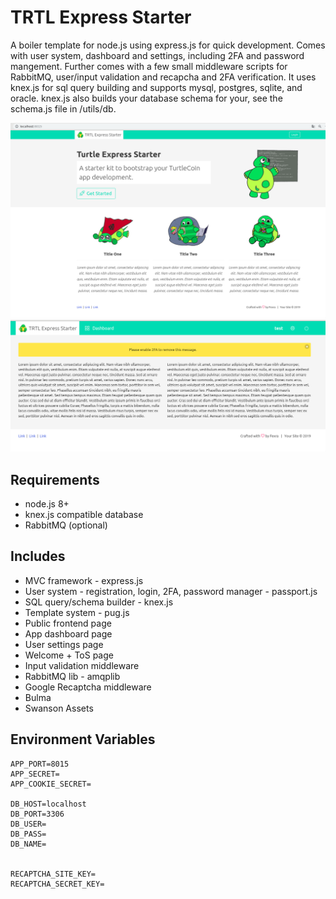 # TRTL Express Starter
A boiler template for node.js using express.js for quick development. Comes with user system, dashboard and settings, including 2FA and password mangement. Further comes with a few small middleware scripts for RabbitMQ, user/input validation and recapcha and 2FA verification. It uses knex.js for sql query building and supports mysql, postgres, sqlite, and oracle. knex.js also builds your database schema for your, see the schema.js file in /utils/db.

![FrontEnd](demo.png)
![Backend](demo2.png)

## Requirements
- node.js 8+
- knex.js compatible database
- RabbitMQ (optional)

## Includes
- MVC framework - express.js 
- User system - registration, login, 2FA, password manager - passport.js
- SQL query/schema builder - knex.js
- Template system - pug.js
- Public frontend page
- App dashboard page
- User settings page
- Welcome + ToS page
- Input validation middleware
- RabbitMQ lib - amqplib
- Google Recaptcha middleware
- Bulma 
- Swanson Assets

## Environment Variables

```
APP_PORT=8015
APP_SECRET=
APP_COOKIE_SECRET=

DB_HOST=localhost
DB_PORT=3306
DB_USER=
DB_PASS=
DB_NAME=


RECAPTCHA_SITE_KEY=
RECAPTCHA_SECRET_KEY=

```